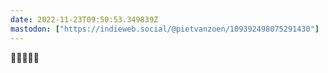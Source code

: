 ```yaml
---
date: 2022-11-23T09:50:53.349839Z
mastodon: ["https://indieweb.social/@pietvanzoen/109392498075291430"]
---
```

💉💉💉💉💪
